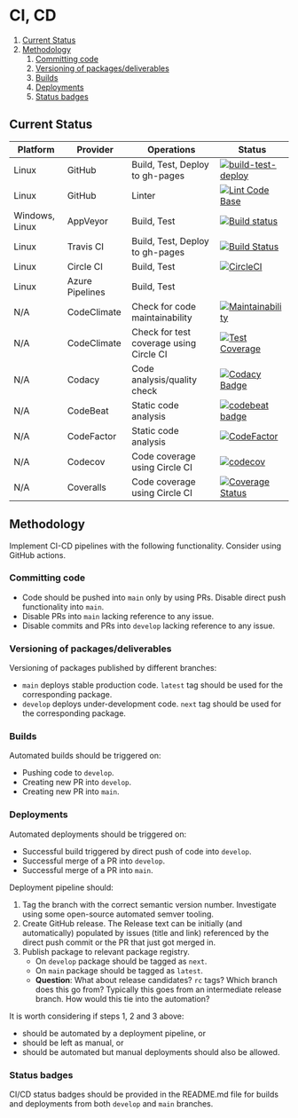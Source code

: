 # CI, CD

1. [Current Status](#current-status)
2. [Methodology](#methodology)
    1. [Committing code](#committing-code)
    2. [Versioning of packages/deliverables](#versioning-of-packagesdeliverables)
    3. [Builds](#builds)
    4. [Deployments](#deployments)
    5. [Status badges](#status-badges)

## Current Status

| Platform       | Provider        | Operations                              | Status                                                                                                                                                                                                                                                                                               |
| -------------- | --------------- | --------------------------------------- | ---------------------------------------------------------------------------------------------------------------------------------------------------------------------------------------------------------------------------------------------------------------------------------------------------- |
| Linux          | GitHub          | Build, Test, Deploy to gh-pages         | [![build-test-deploy](https://github.com/manastalukdar/investments-analyzer/actions/workflows/main.yml/badge.svg)](https://github.com/manastalukdar/investments-analyzer/actions/workflows/main.yml)                                                                                                 |
| Linux          | GitHub          | Linter                                  | [![Lint Code Base](https://github.com/manastalukdar/investments-analyzer/actions/workflows/linter.yml/badge.svg)](https://github.com/manastalukdar/investments-analyzer/actions/workflows/linter.yml)                                                                                                |
| Windows, Linux | AppVeyor        | Build, Test                             | [![Build status](https://ci.appveyor.com/api/projects/status/y9qup8owf4e53m8h?svg=true)](https://ci.appveyor.com/project/manastalukdar/investments-analyzer)                                                                                                                                         |
| Linux          | Travis CI       | Build, Test, Deploy to gh-pages         | [![Build Status](https://travis-ci.org/manastalukdar/investments-analyzer.svg?branch=main)](https://travis-ci.com/manastalukdar/investments-analyzer)                                                                                                                                                |
| Linux          | Circle CI       | Build, Test                             | [![CircleCI](https://circleci.com/gh/manastalukdar/investments-analyzer/tree/main.svg?style=svg)](https://circleci.com/gh/manastalukdar/investments-analyzer/tree/main)                                                                                                                              |
| Linux          | Azure Pipelines | Build, Test                             |                                                                                                                                                                                                                                                                                                      |
| N/A            | CodeClimate     | Check for code maintainability          | [![Maintainability](https://api.codeclimate.com/v1/badges/2e2bfc548d29f566051a/maintainability)](https://codeclimate.com/github/manastalukdar/investments-analyzer/maintainability)                                                                                                                  |
| N/A            | CodeClimate     | Check for test coverage using Circle CI | [![Test Coverage](https://api.codeclimate.com/v1/badges/2e2bfc548d29f566051a/test_coverage)](https://codeclimate.com/github/manastalukdar/investments-analyzer/test_coverage)                                                                                                                        |
| N/A            | Codacy          | Code analysis/quality check             | [![Codacy Badge](https://app.codacy.com/project/badge/Grade/b10299a64e704411ba321229fcad3e04)](https://www.codacy.com/gh/manastalukdar/investments-analyzer/dashboard?utm_source=github.com&amp;utm_medium=referral&amp;utm_content=manastalukdar/investments-analyzer&amp;utm_campaign=Badge_Grade) |
| N/A            | CodeBeat        | Static code analysis                    | [![codebeat badge](https://codebeat.co/badges/29ea0010-206a-433c-813d-55eba8e9edaf)](https://codebeat.co/projects/github-com-computer-science-engineering-learning-computer-science-main)                                                                                                            |
| N/A            | CodeFactor      | Static code analysis                    | [![CodeFactor](https://www.codefactor.io/repository/github/manastalukdar/investments-analyzer/badge)](https://www.codefactor.io/repository/github/manastalukdar/investments-analyzer)                                                                                                                |
| N/A            | Codecov         | Code coverage using Circle CI           | [![codecov](https://codecov.io/gh/manastalukdar/investments-analyzer/branch/main/graph/badge.svg?token=IN47ioiCTU)](undefined)                                                                                                                                                                       |
| N/A            | Coveralls       | Code coverage using Circle CI           | [![Coverage Status](https://coveralls.io/repos/github/manastalukdar/investments-analyzer/badge.svg?branch=main)](https://coveralls.io/github/manastalukdar/investments-analyzer?branch=main)                                                                                                         |

## Methodology

Implement CI-CD pipelines with the following functionality. Consider using GitHub actions.

### Committing code

- Code should be pushed into `main` only by using PRs. Disable direct push functionality into `main`.
- Disable PRs into `main` lacking reference to any issue.
- Disable commits and PRs into `develop` lacking reference to any issue.

### Versioning of packages/deliverables

Versioning of packages published by different branches:

- `main` deploys stable production code. `latest` tag should be used for the corresponding package.
- `develop` deploys under-development code. `next` tag should be used for the corresponding package.

### Builds

Automated builds should be triggered on:

- Pushing code to `develop`.
- Creating new PR into `develop`.
- Creating new PR into `main`.

### Deployments

Automated deployments should be triggered on:

- Successful build triggered by direct push of code into `develop`.
- Successful merge of a PR into `develop`.
- Successful merge of a PR into `main`.

Deployment pipeline should:

1. Tag the branch with the correct semantic version number. Investigate using some open-source automated semver tooling.
2. Create GitHub release. The Release text can be initially (and automatically) populated by issues (title and link) referenced by the direct push commit or the PR that just got merged in.
3. Publish package to relevant package registry.
    - On `develop` package should be tagged as `next`.
    - On `main` package should be tagged as `latest`.
    - **Question**: What about release candidates? `rc` tags? Which branch does this go from? Typically this goes from an intermediate release branch. How would this tie into the automation?

It is worth considering if steps 1, 2 and 3 above:

- should be automated by a deployment pipeline, or
- should be left as manual, or
- should be automated but manual deployments should also be allowed.

### Status badges

CI/CD status badges should be provided in the README.md file for builds and deployments from both `develop` and `main` branches.
